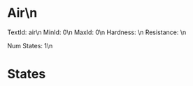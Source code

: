 # Air\n
TextId: air\n
MinId: 0\n
MaxId: 0\n
Hardness: \n
Resistance: \n

Num States: 1\n
# States
```

```